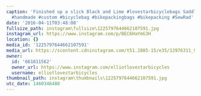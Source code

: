 ```yaml
---
caption: 'Finished up a slick Black and Lime #lovestarbicyclebags SaddlePack tonight.
  #handmade #custom #bicyclebag #bikepackingbags #bikepacking #SewRad'
date: '2016-04-11T03:48:08'
fullsize_path: instagram\fullsize\1225797644662107591.jpg
instagram_url: https://www.instagram.com/p/BEC6HaYmG3H
location: {}
media_id: '1225797644662107591'
media_url: https://scontent.cdninstagram.com/t51.2885-15/e35/12976311_991704930914064_1305502840_n.jpg?ig_cache_key=MTIyNTc5NzY0NDY2MjEwNzU5MQ%3D%3D.2
owner:
  id: '661611562'
  owner_url: https://www.instagram.com/elliotlovestarbicycles
  username: elliotlovestarbicycles
thumbnail_path: instagram\thumbnails\1225797644662107591.jpg
utc_date: 1460346488
---
```


